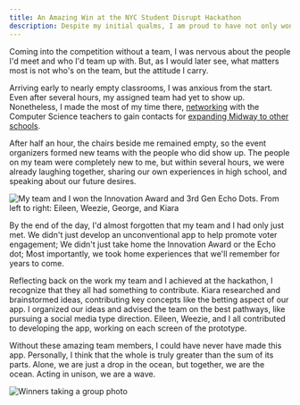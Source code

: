 ```yaml
---
title: An Amazing Win at the NYC Student Disrupt Hackathon
description: Despite my initial qualms, I am proud to have not only won the Innovation Award at the NYC Student Disrupt Hackathon, but also meet such amazing people.
---
```

Coming into the competition without a team, I was nervous about the people I'd meet and who I'd team up with. But, as I would later see, what matters most is not who's on the team, but the attitude I carry. 

Arriving early to nearly empty classrooms, I was anxious from the start. Even after several hours, my assigned team had yet to show up. Nonetheless, I made the most of my time there, [networking](https://www.linkedin.com/in/george-liu-dev) with the Computer Science teachers to gain contacts for [expanding Midway to other schools](https://midway.web.app). 

After half an hour, the chairs beside me remained empty, so the event organizers formed new teams with the people who did show up. The people on my team were completely new to me, but within several hours, we were already laughing together, sharing our own experiences in high school, and speaking about our future desires.

![My team and I won the Innovation Award and 3rd Gen Echo Dots. From left to right: Eileen, Weezie, George, and Kiara](//assets/images/2019-12-08-hackathon-team.jpg)

By the end of the day, I'd almost forgotten that my team and I had only just met. We didn't just develop an unconventional app to help promote voter engagement; We didn't just take home the Innovation Award or the Echo dot; Most importantly, we took home experiences that we'll remember for years to come.

Reflecting back on the work my team and I achieved at the hackathon, I recognize that they all had something to contribute. Kiara researched and brainstormed ideas, contributing key concepts like the betting aspect of our app. I organized our ideas and advised the team on the best pathways, like pursuing a social media type direction. Eileen, Weezie, and I all contributed to developing the app, working on each screen of the prototype.

Without these amazing team members, I could have never have made this app. Personally, I think that the whole is truly greater than the sum of its parts. Alone, we are just a drop in the ocean, but together, we are the ocean. Acting in unison, we are a wave. 

![Winners taking a group photo](//assets/images/2019-12-08-hackathon-award.jpg)